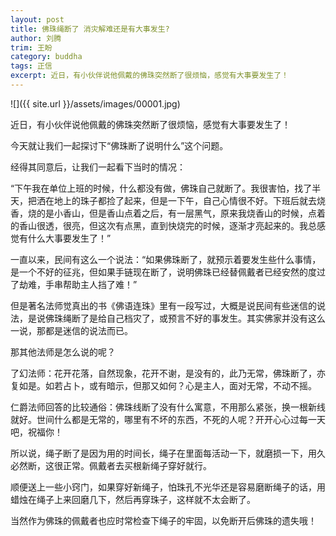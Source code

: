 ```yaml
---
layout: post
title: 佛珠绳断了 消灾解难还是有大事发生?
author: 刘腾
trim: 王盼
category: buddha
tags: 正信
excerpt: 近日，有小伙伴说他佩戴的佛珠突然断了很烦恼，感觉有大事要发生了！
---
```


![]({{ site.url }}/assets/images/00001.jpg)

近日，有小伙伴说他佩戴的佛珠突然断了很烦恼，感觉有大事要发生了！

今天就让我们一起探讨下“佛珠断了说明什么”这个问题。

经得其同意后，让我们一起看下当时的情况：

“下午我在单位上班的时候，什么都没有做，佛珠自己就断了。我很害怕，找了半天，把洒在地上的珠子都捡了起来，但是一下午，自己心情很不好。下班后就去烧香，烧的是小香山，但是香山点着之后，有一层黑气，原来我烧香山的时候，点着的香山很透，很亮，但这次有点黑，直到快烧完的时候，逐渐才亮起来的。我总感觉有什么大事要发生了！”

一直以来，民间有这么一个说法：“如果佛珠断了，就预示着要发生些什么事情，是一个不好的征兆，但如果手链现在断了，说明佛珠已经替佩戴者已经安然的度过了劫难，手串帮助主人挡了难！”

但是著名法师觉真出的书《佛语连珠》里有一段写过，大概是说民间有些迷信的说法，是说佛珠绳断了是给自己档灾了，或预言不好的事发生。其实佛家并没有这么一说，那都是迷信的说法而已。

那其他法师是怎么说的呢？

了幻法师：花开花落，自然现象，花开不谢，是没有的，此乃无常，佛珠断了，亦复如是。如若占卜，或有暗示，但那又如何？心是主人，面对无常，不动不摇。

仁爵法师回答的比较通俗：佛珠线断了没有什么寓意，不用那么紧张，换一根新线就好。世间什么都是无常的，哪里有不坏的东西，不死的人呢？开开心心过每一天吧，祝福你！

所以说，绳子断了是因为用的时间长，绳子在里面每活动一下，就磨损一下，用久必然断，这很正常。佩戴者去买根新绳子穿好就行。

顺便送上一些小窍门，如果穿好新绳子，怕珠孔不光华还是容易磨断绳子的话，用蜡烛在绳子上来回磨几下，然后再穿珠子，这样就不太会断了。

当然作为佛珠的佩戴者也应时常检查下绳子的牢固，以免断开后佛珠的遗失哦！
